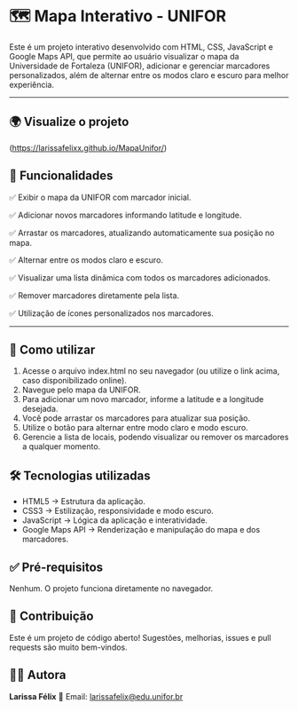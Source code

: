 # 🗺️ Mapa Interativo - UNIFOR

Este é um projeto interativo desenvolvido com HTML, CSS, JavaScript e Google Maps API, que permite ao usuário visualizar o mapa da Universidade de Fortaleza (UNIFOR), adicionar e gerenciar marcadores personalizados, além de alternar entre os modos claro e escuro para melhor experiência.

---

## 🌍 **Visualize o projeto**

(https://larissafelixx.github.io/MapaUnifor/)

## 🚀 **Funcionalidades**
✅ Exibir o mapa da UNIFOR com marcador inicial.

✅ Adicionar novos marcadores informando latitude e longitude.

✅ Arrastar os marcadores, atualizando automaticamente sua posição no mapa.

✅ Alternar entre os modos claro e escuro.

✅ Visualizar uma lista dinâmica com todos os marcadores adicionados.

✅ Remover marcadores diretamente pela lista.

✅ Utilização de ícones personalizados nos marcadores. 

---

## 📖 **Como utilizar**
1. Acesse o arquivo index.html no seu navegador (ou utilize o link acima, caso disponibilizado online).
2. Navegue pelo mapa da UNIFOR.
3. Para adicionar um novo marcador, informe a latitude e a longitude desejada.
4. Você pode arrastar os marcadores para atualizar sua posição.
5. Utilize o botão para alternar entre modo claro e modo escuro.
6. Gerencie a lista de locais, podendo visualizar ou remover os marcadores a qualquer momento.

## 🛠️ **Tecnologias utilizadas**

- HTML5 → Estrutura da aplicação.
- CSS3 → Estilização, responsividade e modo escuro.
- JavaScript → Lógica da aplicação e interatividade.
- Google Maps API → Renderização e manipulação do mapa e dos marcadores.

## ✅ **Pré-requisitos**

Nenhum. O projeto funciona diretamente no navegador.

## 🤝 **Contribuição**

Este é um projeto de código aberto! Sugestões, melhorias, issues e pull requests são muito bem-vindos.

## 👩‍💻 **Autora**
**Larissa Félix**
📧 Email: larissafelix@edu.unifor.br
